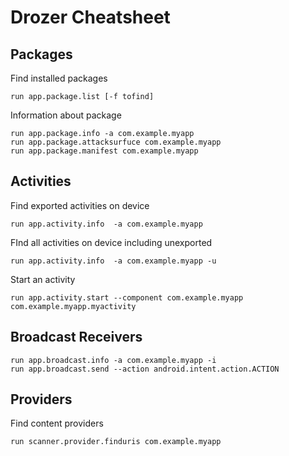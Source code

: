 # Drozer Cheatsheet

## Packages
Find installed packages
```
run app.package.list [-f tofind]
```
Information about package
```
run app.package.info -a com.example.myapp
run app.package.attacksurfuce com.example.myapp
run app.package.manifest com.example.myapp
```

## Activities
Find exported activities on device
```
run app.activity.info  -a com.example.myapp
```
FInd all activities on device including unexported
```
run app.activity.info  -a com.example.myapp -u
```
Start an activity
```
run app.activity.start --component com.example.myapp com.example.myapp.myactivity
```

## Broadcast Receivers
```
run app.broadcast.info -a com.example.myapp -i
run app.broadcast.send --action android.intent.action.ACTION
```

## Providers
Find content providers
```
run scanner.provider.finduris com.example.myapp
```

